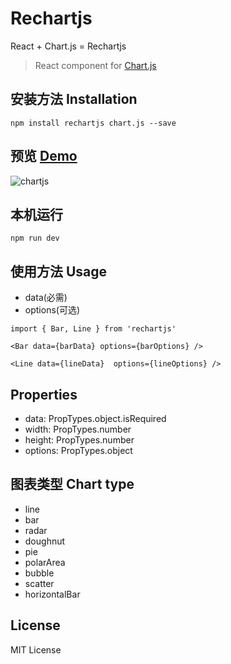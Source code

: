 # Rechartjs

React + Chart.js = Rechartjs

> React component for [Chart.js](http://www.chartjs.org)

## 安装方法 Installation
`npm install rechartjs chart.js --save`

## 预览 [Demo](http://zyj1022.github.io/demos/rechartjs/)
![chartjs]( http://og8z552x2.bkt.clouddn.com/chartjs1.jpg)

## 本机运行

`npm run dev`

## 使用方法 Usage

- data(必需)
- options(可选)

```
import { Bar, Line } from 'rechartjs'

<Bar data={barData} options={barOptions} />

<Line data={lineData}  options={lineOptions} />

```

## Properties

- data: PropTypes.object.isRequired
- width: PropTypes.number
- height: PropTypes.number
- options: PropTypes.object


## 图表类型 Chart type
- line
- bar
- radar
- doughnut
- pie
- polarArea
- bubble
- scatter
- horizontalBar

## License

MIT License
